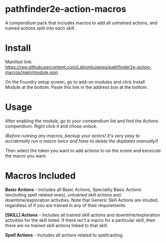 # pathfinder2e-action-macros
A compendium pack that includes macros to add all untrained actions, and trained actions split into each skill.

# Install
Manifest link: https://raw.githubusercontent.com/LebombJames/pathfinder2e-action-macros/main/module.json

On the Foundry setup screen, go to add-on modules and click Install Module at the bottom. Paste this link in the address box at the bottom.

# Usage
After enabling the module, go to your compendium list and find the Actions compendium. Right click it and chose unlock. 

*(Before running any macros, backup your actors! It's very easy to accidentally run a macro twice and have to delete the dupliates manually!)*

Then select the token you want to add actions to on the scene and excecute the macro you want.

# Macros Included
**Basic Actions** - Includes all Basic Actions, Speciality Basic Actions (excluding spell related ones), untrained skill actions and downtime/exploration activities.
Note that Generic Skill Actions are inluded, regardless of if you are trained in any of their requirements.

**[SKILL] Actions** - Includes all trained skill actions and downtime/exploration activities for the skill listed. 
If there isn't a macro for a particular skill, then there are no trained skill actions linked to that skill.

**Spell Actions** - Includes all actions related to spellcasting.
